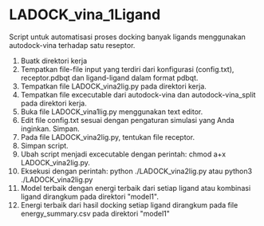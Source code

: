 # LADOCK_vina_1Ligand
Script untuk automatisasi proses docking banyak ligands menggunakan autodock-vina terhadap satu reseptor.

1. Buatk direktori kerja
2. Tempatkan file-file input yang terdiri dari konfigurasi (config.txt), receptor.pdbqt dan ligand-ligand dalam format pdbqt.
3. Tempatkan file LADOCK_vina2lig.py pada direktori kerja.
4. Tempatkan file excecutable dari autodock-vina dan autodock-vina_split pada direktori kerja.
5. Buka file LADOCK_vina1lig.py menggunakan text editor.
6. Edit file config.txt sesuai dengan pengaturan simulasi yang Anda inginkan. Simpan.
7. Pada file LADOCK_vina2lig.py, tentukan file receptor. 
8. Simpan script.
9. Ubah script menjadi excecutable dengan perintah: chmod a+x LADOCK_vina2lig.py.
10. Eksekusi dengan perintah: python ./LADOCK_vina2lig.py atau python3 ./LADOCK_vina2lig.py
11. Model terbaik dengan energi terbaik dari setiap ligand atau kombinasi ligand dirangkum pada direktori "model1".
12. Energi terbaik dari hasil docking setiap ligand dirangkum pada file energy_summary.csv pada direktori "model1"
